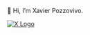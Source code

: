 👋 Hi, I’m Xavier Pozzovivo. 

[![X Logo](https://upload.wikimedia.org/wikipedia/fr/c/cf/X_logo.png)](https://twitter.com/yourhandle)


<!---
XavierPozzovivo/XavierPozzovivo is a ✨ special ✨ repository because its `README.md` (this file) appears on your GitHub profile.
You can click the Preview link to take a look at your changes.
--->
